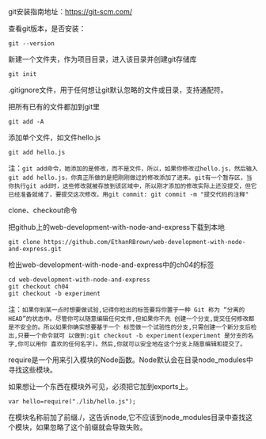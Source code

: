 git安装指南地址：https://git-scm.com/

查看git版本，是否安装：

	git --version
	
新建一个文件夹，作为项目目录，进入该目录并创建git存储库

	git init
	
.gitignore文件，用于任何想让git默认忽略的文件或目录，支持通配符。

把所有已有的文件都加到git里

	git add -A
	
添加单个文件，如文件hello.js

	git add hello.js
	
注：`git add命令，她添加的是修改，而不是文件，所以，如果你修改过hello.js，然后输入git add hello.js，你真正所做的是把刚刚做过的修改添加了进来。git有一个暂存区，当你执行git add时，这些修改就被存放到该区域中，所以刚才添加的修改实际上还没提交，但它已经准备就绪了，要提交这次修改，用git commit: git commit -m "提交代码的注释"`

clone、checkout命令

把github上的web-development-with-node-and-express下载到本地

	git clone https://github.com/EthanRBrown/web-development-with-node-and-express.git
	
检出web-development-with-node-and-express中的ch04的标签

	cd web-development-with-node-and-express
	git checkout ch04
	git checkout -b experiment
	
注：`如果你到某一点时想要做试验,记得你检出的标签要将你置于一种 Git 称为 “分离的 HEAD”的状态中。尽管你可以随意编辑任何文件,但如果你不先 创建一个分支,提交任何修改都是不安全的。所以如果你确实想要基于一个 标签做一个试验性的分支,只需创建一个新分支后检出,只要一个命令就可 以做到:git checkout -b experiment(experiment 是分支的名字,你可以用你喜欢的任何名字)。然后,你就可以安全地在这个分支上随意编辑和提交了。`
require是一个用来引入模块的Node函数。Node默认会在目录node_modules中寻找这些模块。
如果想让一个东西在模块外可见，必须把它加到exports上。
	var hello=require("./lib/hello.js");
在模块名称前加了前缀./，这告诉node,它不应该到node_modules目录中查找这个模块，如果忽略了这个前缀就会导致失败。
